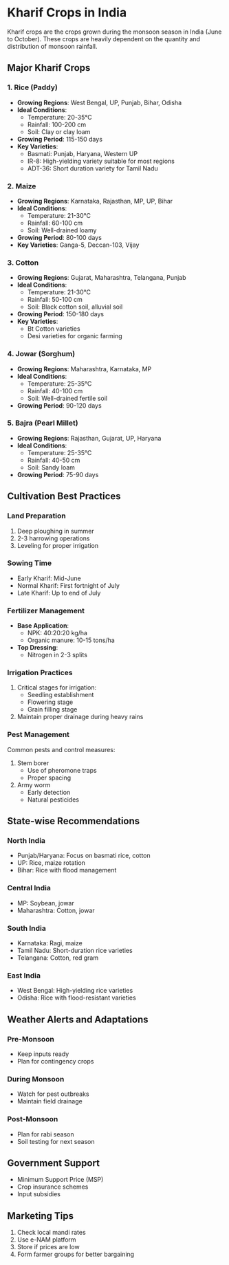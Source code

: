 # Kharif Crops in India

Kharif crops are the crops grown during the monsoon season in India (June to October). These crops are heavily dependent on the quantity and distribution of monsoon rainfall.

## Major Kharif Crops

### 1. Rice (Paddy)
- **Growing Regions**: West Bengal, UP, Punjab, Bihar, Odisha
- **Ideal Conditions**:
  - Temperature: 20-35°C
  - Rainfall: 100-200 cm
  - Soil: Clay or clay loam
- **Growing Period**: 115-150 days
- **Key Varieties**: 
  - Basmati: Punjab, Haryana, Western UP
  - IR-8: High-yielding variety suitable for most regions
  - ADT-36: Short duration variety for Tamil Nadu

### 2. Maize
- **Growing Regions**: Karnataka, Rajasthan, MP, UP, Bihar
- **Ideal Conditions**:
  - Temperature: 21-30°C
  - Rainfall: 60-100 cm
  - Soil: Well-drained loamy
- **Growing Period**: 80-100 days
- **Key Varieties**: Ganga-5, Deccan-103, Vijay

### 3. Cotton
- **Growing Regions**: Gujarat, Maharashtra, Telangana, Punjab
- **Ideal Conditions**:
  - Temperature: 21-30°C
  - Rainfall: 50-100 cm
  - Soil: Black cotton soil, alluvial soil
- **Growing Period**: 150-180 days
- **Key Varieties**: 
  - Bt Cotton varieties
  - Desi varieties for organic farming

### 4. Jowar (Sorghum)
- **Growing Regions**: Maharashtra, Karnataka, MP
- **Ideal Conditions**:
  - Temperature: 25-35°C
  - Rainfall: 40-100 cm
  - Soil: Well-drained fertile soil
- **Growing Period**: 90-120 days

### 5. Bajra (Pearl Millet)
- **Growing Regions**: Rajasthan, Gujarat, UP, Haryana
- **Ideal Conditions**:
  - Temperature: 25-35°C
  - Rainfall: 40-50 cm
  - Soil: Sandy loam
- **Growing Period**: 75-90 days

## Cultivation Best Practices

### Land Preparation
1. Deep ploughing in summer
2. 2-3 harrowing operations
3. Leveling for proper irrigation

### Sowing Time
- Early Kharif: Mid-June
- Normal Kharif: First fortnight of July
- Late Kharif: Up to end of July

### Fertilizer Management
- **Base Application**:
  - NPK: 40:20:20 kg/ha
  - Organic manure: 10-15 tons/ha
- **Top Dressing**: 
  - Nitrogen in 2-3 splits

### Irrigation Practices
1. Critical stages for irrigation:
   - Seedling establishment
   - Flowering stage
   - Grain filling stage
2. Maintain proper drainage during heavy rains

### Pest Management
Common pests and control measures:
1. Stem borer
   - Use of pheromone traps
   - Proper spacing
2. Army worm
   - Early detection
   - Natural pesticides

## State-wise Recommendations

### North India
- Punjab/Haryana: Focus on basmati rice, cotton
- UP: Rice, maize rotation
- Bihar: Rice with flood management

### Central India
- MP: Soybean, jowar
- Maharashtra: Cotton, jowar

### South India
- Karnataka: Ragi, maize
- Tamil Nadu: Short-duration rice varieties
- Telangana: Cotton, red gram

### East India
- West Bengal: High-yielding rice varieties
- Odisha: Rice with flood-resistant varieties

## Weather Alerts and Adaptations

### Pre-Monsoon
- Keep inputs ready
- Plan for contingency crops

### During Monsoon
- Watch for pest outbreaks
- Maintain field drainage

### Post-Monsoon
- Plan for rabi season
- Soil testing for next season

## Government Support
- Minimum Support Price (MSP)
- Crop insurance schemes
- Input subsidies

## Marketing Tips
1. Check local mandi rates
2. Use e-NAM platform
3. Store if prices are low
4. Form farmer groups for better bargaining 